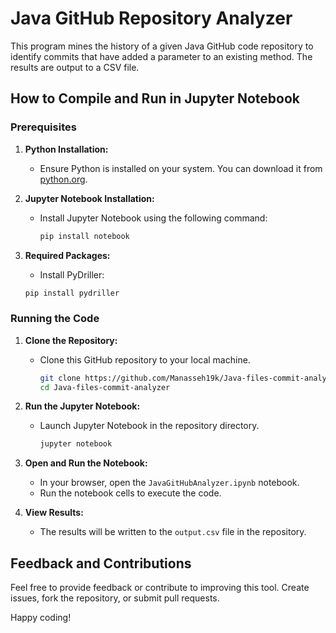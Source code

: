 # Java GitHub Repository Analyzer

This program mines the history of a given Java GitHub code repository to identify commits that have added a parameter to an existing method. The results are output to a CSV file.

## How to Compile and Run in Jupyter Notebook

### Prerequisites

1. **Python Installation:**
   - Ensure Python is installed on your system. You can download it from [python.org](https://www.python.org/downloads/).

2. **Jupyter Notebook Installation:**
   - Install Jupyter Notebook using the following command:
     ```bash
     pip install notebook
     ```

3. **Required Packages:**
      - Install PyDriller:

    ```bash
    pip install pydriller
    ```

### Running the Code

1. **Clone the Repository:**
   - Clone this GitHub repository to your local machine.
     ```bash
     git clone https://github.com/Manasseh19k/Java-files-commit-analyzer.git
     cd Java-files-commit-analyzer
     ```

2. **Run the Jupyter Notebook:**
   - Launch Jupyter Notebook in the repository directory.
     ```bash
     jupyter notebook
     ```

3. **Open and Run the Notebook:**
   - In your browser, open the `JavaGitHubAnalyzer.ipynb` notebook.
   - Run the notebook cells to execute the code.

4. **View Results:**
   - The results will be written to the `output.csv` file in the repository.

## Feedback and Contributions

Feel free to provide feedback or contribute to improving this tool. Create issues, fork the repository, or submit pull requests.

Happy coding!
